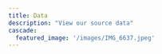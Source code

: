```yaml
---
title: Data
description: "View our source data"
cascade:
  featured_image: '/images/IMG_6637.jpeg'
---
```


